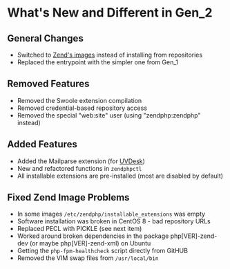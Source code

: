 # What's New and Different in Gen_2

## General Changes

- Switched to [Zend's images](https://cr.zend.com) instead of installing from repositories
- Replaced the entrypoint with the simpler one from Gen_1

## Removed Features

- Removed the Swoole extension compilation
- Removed credential-based repository access
- Removed the special "web:site" user (using "zendphp:zendphp" instead)

## Added Features

- Added the Mailparse extension (for [UVDesk](https://www.uvdesk.com/en/opensource/))
- New and refactored functions in `zendphpctl`
- All installable extensions are pre-installed (most are disabled by default)

## Fixed Zend Image Problems

- In some images `/etc/zendphp/installable_extensions` was empty
- Software installation was broken in CentOS 8 - bad repository URLs
- Replaced PECL with PICKLE (see next item)
- Worked around broken dependencies in the package php[VER]-zend-dev (or maybe php[VER]-zend-xml) on Ubuntu
- Getting the `php-fpm-healthcheck` script directly from GitHUB
- Removed the VIM swap files from `/usr/local/bin`
